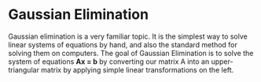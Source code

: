 # Gaussian Elimination

Gaussian elimination is a very familiar topic. It is the simplest way to solve linear systems of equations by hand, and also the standard method for solving them on computers. The goal of Gaussian Elimination is to solve the system of equations <strong>Ax = b</strong> by converting our matrix A into an upper-triangular matrix by applying simple linear transformations on the left.

